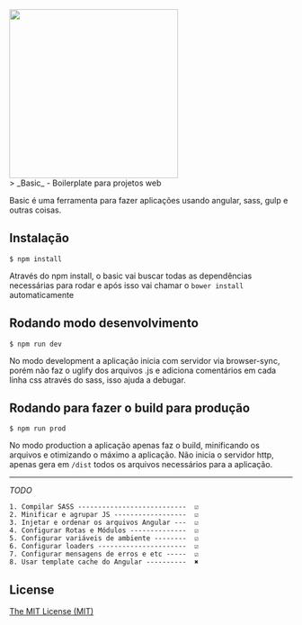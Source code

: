<img src="http://logo.basic.surge.sh/basic.png" width="300px">

<br>
> _Basic_ - Boilerplate para projetos web

Basic é uma ferramenta para fazer aplicações usando angular, sass, gulp e outras coisas.


## Instalação

```shell
$ npm install
```
Através do npm install, o basic vai buscar todas as dependências necessárias para rodar e após isso vai chamar o `bower install` automaticamente

## Rodando modo desenvolvimento
```shell
$ npm run dev
```
No modo development a aplicação inicia com servidor via browser-sync, porém não faz o uglify dos arquivos .js e adiciona comentários em cada linha css através do sass, isso ajuda a debugar.


## Rodando para fazer o build para produção
```shell
$ npm run prod
```
No modo production a aplicação apenas faz o build, minificando os arquivos e otimizando o máximo a aplicação. Não inicia o servidor http, apenas gera em `/dist` todos os arquivos necessários para a aplicação.


___
*TODO*

	1. Compilar SASS ---------------------------  ☑ 
	2. Minificar e agrupar JS ------------------  ☑
	3. Injetar e ordenar os arquivos Angular ---  ☑
	4. Configurar Rotas e Módulos --------------  ☑
	5. Configurar variáveis de ambiente --------  ☑
	6. Configurar loaders ----------------------  ☑
	7. Configurar mensagens de erros e etc -----  ☑
	8. Usar template cache do Angular ----------  ✖

## License

[The MIT License (MIT)](http://opensource.org/licenses/mit-license.php)
